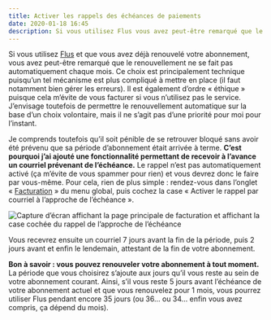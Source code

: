 ```yaml
---
title: Activer les rappels des échéances de paiements
date: 2020-01-18 16:45
description: Si vous utilisez Flus vous avez peut-être remarqué que le renouvellement ne se fait pas automatiquement chaque mois. Je comprends toutefois qu’il soit pénible de se retrouver bloqué sans avoir été prévenu que sa période d’abonnement arrive à terme. C’est pourquoi j’ai ajouté une fonctionnalité permettant de recevoir à l’avance un courriel prévenant de l’échéance.
---
```


Si vous utilisez [Flus](https://flus.io) et que vous avez déjà renouvelé votre
abonnement, vous avez peut-être remarqué que le renouvellement ne se fait pas
automatiquement chaque mois. Ce choix est principalement technique puisqu’un
tel mécanisme est plus compliqué à mettre en place (il faut notamment bien
gérer les erreurs). Il est également d’ordre « éthique » puisque cela m’évite
de vous facturer si vous n’utilisez pas le service. J’envisage toutefois de
permettre le renouvellement automatique sur la base d’un choix volontaire, mais
il ne s’agit pas d’une priorité pour moi pour l’instant.

Je comprends toutefois qu’il soit pénible de se retrouver bloqué sans avoir été
prévenu que sa période d’abonnement était arrivée à terme. **C’est pourquoi
j’ai ajouté une fonctionnalité permettant de recevoir à l’avance un courriel
prévenant de l’échéance.** Le rappel n’est pas automatiquement activé (ça
m’évite de vous spammer pour rien) et vous devrez donc le faire par vous-même.
Pour cela, rien de plus simple : rendez-vous dans l’onglet « [Facturation](https://flus.io/i/?c=billing) »
du menu global, puis cochez la case « Activer le rappel par courriel à
l’approche de l’échéance ».

![Capture d’écran affichant la page principale de facturation et affichant la case cochée du rappel de l’approche de l’échéance](images/flus-billing.png)

Vous recevrez ensuite un courriel 7 jours avant la fin de la période, puis 2
jours avant et enfin le lendemain, attestant de la fin de votre abonnement.

**Bon à savoir : vous pouvez renouveler votre abonnement à tout moment.** La
période que vous choisirez s’ajoute aux jours qu’il vous reste au sein de votre
abonnement courant. Ainsi, s’il vous reste 5 jours avant l’échéance de votre
abonnement actuel et que vous renouvelez pour 1 mois, vous pourrez utiliser
Flus pendant encore 35 jours (ou 36… ou 34… enfin vous avez compris, ça dépend
du mois).

